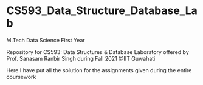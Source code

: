 # CS593_Data_Structure_Database_Lab

M.Tech Data Science First Year

Repository for CS593: Data Structures & Database Laboratory offered by Prof. Sanasam Ranbir Singh during Fall 2021 @IIT Guwahati

Here I have put all the solution for the assignments given during the entire coursework
